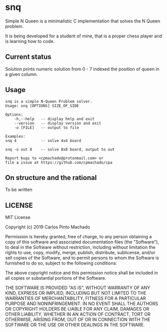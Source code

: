 # snq


Simple N Queen  is a minimalistic C implementation that solves the N Queen
problem.

It is being developed for a student of mine, that is a proper chess player and
is learning how to code.

## Current status

Solution prints numeric solution from 0 - 7 indexed the position of queen in a
given column.

## Usage

```shell
snq is a simple N-Queen Problem solver.
Usage: snq [OPTIONS] SIZE_OF_SIDE

Options:
    -h,--help   -- display help and exit
    --version   -- display version and exit
    -o [FILE]   -- output to file

Examples:
snq 4           -- solve 4x4 board

snq -o out 8    -- solve 8x8 board, output to out

Report bugs to <cpmachado@protonmail.com> or
file a issue at https://github.com/cpmachado/cpa
```


## On structure and the rational

To be written


## LICENSE

MIT License

Copyright (c) 2019 Carlos Pinto Machado

Permission is hereby granted, free of charge, to any person obtaining a copy
of this software and associated documentation files (the "Software"), to deal
in the Software without restriction, including without limitation the rights
to use, copy, modify, merge, publish, distribute, sublicense, and/or sell
copies of the Software, and to permit persons to whom the Software is
furnished to do so, subject to the following conditions:

The above copyright notice and this permission notice shall be included in all
copies or substantial portions of the Software.

THE SOFTWARE IS PROVIDED "AS IS", WITHOUT WARRANTY OF ANY KIND, EXPRESS OR
IMPLIED, INCLUDING BUT NOT LIMITED TO THE WARRANTIES OF MERCHANTABILITY,
FITNESS FOR A PARTICULAR PURPOSE AND NONINFRINGEMENT. IN NO EVENT SHALL THE
AUTHORS OR COPYRIGHT HOLDERS BE LIABLE FOR ANY CLAIM, DAMAGES OR OTHER
LIABILITY, WHETHER IN AN ACTION OF CONTRACT, TORT OR OTHERWISE, ARISING FROM,
OUT OF OR IN CONNECTION WITH THE SOFTWARE OR THE USE OR OTHER DEALINGS IN THE
SOFTWARE.

